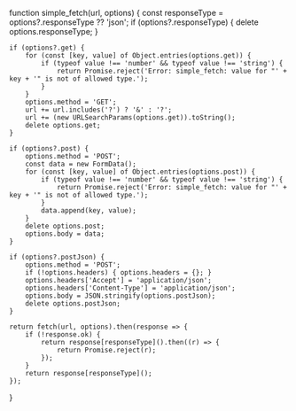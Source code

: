 function simple_fetch(url, options) {
    const responseType = options?.responseType ?? 'json';
    if (options?.responseType) { delete options.responseType; }

    if (options?.get) {
        for (const [key, value] of Object.entries(options.get)) {
            if (typeof value !== 'number' && typeof value !== 'string') {
                return Promise.reject('Error: simple_fetch: value for "' + key + '" is not of allowed type.');
            }
        }
        options.method = 'GET';
        url += url.includes('?') ? '&' : '?';
        url += (new URLSearchParams(options.get)).toString();
        delete options.get;
    }

    if (options?.post) {
        options.method = 'POST';
        const data = new FormData();
        for (const [key, value] of Object.entries(options.post)) {
            if (typeof value !== 'number' && typeof value !== 'string') {
                return Promise.reject('Error: simple_fetch: value for "' + key + '" is not of allowed type.');
            }
            data.append(key, value);
        }
        delete options.post;
        options.body = data;
    }

    if (options?.postJson) {
        options.method = 'POST';
        if (!options.headers) { options.headers = {}; }
        options.headers['Accept'] = 'application/json';
        options.headers['Content-Type'] = 'application/json';
        options.body = JSON.stringify(options.postJson);
        delete options.postJson;
    }

    return fetch(url, options).then(response => {
        if (!response.ok) {
            return response[responseType]().then((r) => {
                return Promise.reject(r);
            });
        }
        return response[responseType]();
    });
}
